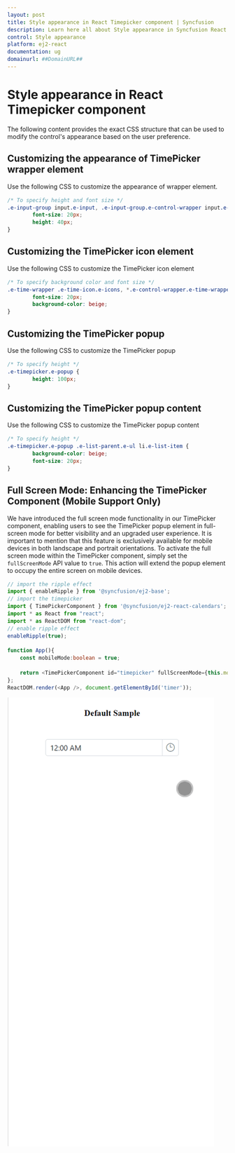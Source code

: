 ```yaml
---
layout: post
title: Style appearance in React Timepicker component | Syncfusion
description: Learn here all about Style appearance in Syncfusion React Timepicker component of Syncfusion Essential JS 2 and more.
control: Style appearance 
platform: ej2-react
documentation: ug
domainurl: ##DomainURL##
---
```


# Style appearance in React Timepicker component

The following content provides the exact CSS structure that can be used to modify the control's appearance based on the user preference.

## Customizing the appearance of TimePicker wrapper element

Use the following CSS to customize the appearance of wrapper element.

```css
/* To specify height and font size */
.e-input-group input.e-input, .e-input-group.e-control-wrapper input.e-input, .e-input-group textarea.e-input, .e-input-group.e-control-wrapper textarea.e-input {
        font-size: 20px;
        height: 40px;
}
```

## Customizing the TimePicker icon element

Use the following CSS to customize the TimePicker icon element

```css
/* To specify background color and font size */
.e-time-wrapper .e-time-icon.e-icons, *.e-control-wrapper.e-time-wrapper .e-time-icon.e-icons {
        font-size: 20px;
        background-color: beige;
}
```

## Customizing the TimePicker popup

Use the following CSS to customize the TimePicker popup

```css
/* To specify height */
.e-timepicker.e-popup {
        height: 100px;
}
```

## Customizing the TimePicker popup content

Use the following CSS to customize the TimePicker popup content

```css
/* To specify height */
.e-timepicker.e-popup .e-list-parent.e-ul li.e-list-item {
        background-color: beige;
        font-size: 20px;
}
```

## Full Screen Mode: Enhancing the TimePicker Component (Mobile Support Only)

We have introduced the full screen mode functionality in our TimePicker component, enabling users to see the TimePicker popup element in full-screen mode for better visibility and an upgraded user experience. It is important to mention that this feature is exclusively available for mobile devices in both landscape and portrait orientations. To activate the full screen mode within the TimePicker component, simply set the `fullScreenMode` API value to `true`. This action will extend the popup element to occupy the entire screen on mobile devices.

```typescript
// import the ripple effect
import { enableRipple } from '@syncfusion/ej2-base';
// import the timepicker
import { TimePickerComponent } from '@syncfusion/ej2-react-calendars';
import * as React from "react";
import * as ReactDOM from "react-dom";
// enable ripple effect
enableRipple(true);

function App(){
    const mobileMode:boolean = true;

    return <TimePickerComponent id="timepicker" fullScreenMode={this.mobileMode} />
};
ReactDOM.render(<App />, document.getElementById('timer'));
```

![TimePickerFullScreen](../images/TimePickerFullScreen.gif)